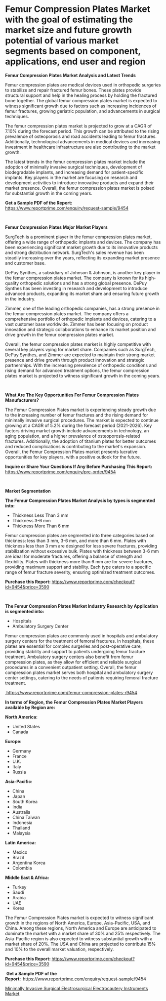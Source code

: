 <p><h1>Femur Compression Plates Market with the goal of estimating the market size and future growth potential of various market segments based on component, applications, end user and region</h1></p><p><strong>Femur Compression Plates Market Analysis and Latest Trends</strong></p>
<p><p>Femur compression plates are medical devices used in orthopedic surgeries to stabilize and repair fractured femur bones. These plates provide structural support and help in the healing process by holding the fractured bone together. The global femur compression plates market is expected to witness significant growth due to factors such as increasing incidences of femur fractures, growing geriatric population, and advancements in surgical techniques.</p><p>The femur compression plates market is projected to grow at a CAGR of 7.10% during the forecast period. This growth can be attributed to the rising prevalence of osteoporosis and road accidents leading to femur fractures. Additionally, technological advancements in medical devices and increasing investment in healthcare infrastructure are also contributing to the market growth.</p><p>The latest trends in the femur compression plates market include the adoption of minimally invasive surgical techniques, development of biodegradable implants, and increasing demand for patient-specific implants. Key players in the market are focusing on research and development activities to introduce innovative products and expand their market presence. Overall, the femur compression plates market is poised for substantial growth in the coming years.</p></p>
<p><strong>Get a Sample PDF of the Report:&nbsp;</strong> <a href="https://www.reportprime.com/enquiry/request-sample/9454">https://www.reportprime.com/enquiry/request-sample/9454</a></p>
<p>&nbsp;</p>
<p><strong>Femur Compression Plates Major Market Players</strong></p>
<p><p>SurgTech is a prominent player in the femur compression plates market, offering a wide range of orthopedic implants and devices. The company has been experiencing significant market growth due to its innovative products and strong distribution network. SurgTech's sales revenue has been steadily increasing over the years, reflecting its expanding market presence and customer base.</p><p>DePuy Synthes, a subsidiary of Johnson & Johnson, is another key player in the femur compression plates market. The company is known for its high-quality orthopedic solutions and has a strong global presence. DePuy Synthes has been investing in research and development to introduce advanced products, expanding its market share and ensuring future growth in the industry.</p><p>Zimmer, one of the leading orthopedic companies, has a strong presence in the femur compression plates market. The company offers a comprehensive portfolio of orthopedic implants and devices, catering to a vast customer base worldwide. Zimmer has been focusing on product innovation and strategic collaborations to enhance its market position and drive growth in the femur compression plates market.</p><p>Overall, the femur compression plates market is highly competitive with several key players vying for market share. Companies such as SurgTech, DePuy Synthes, and Zimmer are expected to maintain their strong market presence and drive growth through product innovation and strategic partnerships. With the increasing prevalence of orthopedic conditions and rising demand for advanced treatment options, the femur compression plates market is projected to witness significant growth in the coming years.</p></p>
<p>&nbsp;</p>
<p><strong>What Are The Key Opportunities For Femur Compression Plates Manufacturers?</strong></p>
<p><p>The Femur Compression Plates market is experiencing steady growth due to the increasing number of femur fractures and the rising demand for minimally invasive surgical procedures. The market is expected to continue growing at a CAGR of 5.2% during the forecast period (2021-2026). Key factors driving market growth include advancements in technology, an aging population, and a higher prevalence of osteoporosis-related fractures. Additionally, the adoption of titanium plates for better outcomes and reduced complications is contributing to the market's expansion. Overall, the Femur Compression Plates market presents lucrative opportunities for key players, with a positive outlook for the future.</p></p>
<p><strong>Inquire or Share Your Questions If Any Before Purchasing This Report:</strong> <a href="https://www.reportprime.com/enquiry/pre-order/9454">https://www.reportprime.com/enquiry/pre-order/9454</a></p>
<p>&nbsp;</p>
<p><strong>Market Segmentation</strong></p>
<p><strong>The Femur Compression Plates Market Analysis by types is segmented into:</strong></p>
<p><ul><li>Thickness Less Than 3 mm</li><li>Thickness 3-6 mm</li><li>Thickness More Than 6 mm</li></ul></p>
<p><p>Femur compression plates are segmented into three categories based on thickness: less than 3 mm, 3-6 mm, and more than 6 mm. Plates with thickness less than 3 mm are designed for less severe fractures, providing stabilization without excessive bulk. Plates with thickness between 3-6 mm are ideal for moderate fractures, offering a balance of strength and flexibility. Plates with thickness more than 6 mm are for severe fractures, providing maximum support and stability. Each type caters to a specific range of femur fracture severity, ensuring optimized treatment outcomes.</p></p>
<p><strong>Purchase this Report:&nbsp;</strong><a href="https://www.reportprime.com/checkout?id=9454&price=3590">https://www.reportprime.com/checkout?id=9454&price=3590</a></p>
<p>&nbsp;</p>
<p><strong>The Femur Compression Plates Market Industry Research by Application is segmented into:</strong></p>
<p><ul><li>Hospitals</li><li>Ambulatory Surgery Center</li></ul></p>
<p><p>Femur compression plates are commonly used in hospitals and ambulatory surgery centers for the treatment of femoral fractures. In hospitals, these plates are essential for complex surgeries and post-operative care, providing stability and support to patients undergoing femur fracture treatment. Ambulatory surgery centers also benefit from femur compression plates, as they allow for efficient and reliable surgical procedures in a convenient outpatient setting. Overall, the femur compression plates market serves both hospital and ambulatory surgery center settings, catering to the needs of patients requiring femoral fracture treatment.</p></p>
<p><a href="https://www.reportprime.com/femur-compression-plates-r9454">&nbsp;https://www.reportprime.com/femur-compression-plates-r9454</a></p>
<p><strong>In terms of Region, the Femur Compression Plates Market Players available by Region are:</strong></p>
<p>
    <p> <strong> North America: </strong>
        <ul>
            <li>United States</li>
            <li>Canada</li>
        </ul>
        </p> 
    <p> <strong> Europe: </strong>
        <ul>
            <li>Germany</li>
            <li>France</li>
            <li>U.K.</li>
            <li>Italy</li>
            <li>Russia</li>
        </ul>
        </p> 
    <p> <strong> Asia-Pacific: </strong>
        <ul>
            <li>China</li>
            <li>Japan</li>
            <li>South Korea</li>
            <li>India</li>
            <li>Australia</li>
            <li>China Taiwan</li>
            <li>Indonesia</li>
            <li>Thailand</li>
            <li>Malaysia</li>
        </ul>
        </p> 
    <p> <strong> Latin America: </strong>
        <ul>
            <li>Mexico</li>
            <li>Brazil</li>
            <li>Argentina Korea</li>
            <li>Colombia</li>
        </ul>
        </p> 
    <p> <strong> Middle East & Africa: </strong>
        <ul>
            <li>Turkey</li>
            <li>Saudi</li>
            <li>Arabia</li>
            <li>UAE</li>
            <li>Korea</li>
        </ul>
    </p>
    </p>
<p><p>The Femur Compression Plates market is expected to witness significant growth in the regions of North America, Europe, Asia-Pacific, USA, and China. Among these regions, North America and Europe are anticipated to dominate the market with a market share of 30% and 25% respectively. The Asia-Pacific region is also expected to witness substantial growth with a market share of 20%. The USA and China are projected to contribute 15% and 10% to the overall market valuation, respectively.</p></p>
<p><strong>Purchase this Report: </strong><a href="https://www.reportprime.com/checkout?id=9454&price=3590">https://www.reportprime.com/checkout?id=9454&price=3590</a></p>
<p>&nbsp;<strong>Get a Sample PDF of the Report:&nbsp;&nbsp;</strong><a href="https://www.reportprime.com/enquiry/request-sample/9454">https://www.reportprime.com/enquiry/request-sample/9454</a></p>
<p><strong></strong></p>
<p><p><a href="https://github.com/sofayahoo2023/Market-Research-Report-List-4/blob/main/minimally-invasive-surgical-electrosurgical-electrocautery-instruments-market.md">Minimally Invasive Surgical Electrosurgical Electrocautery Instruments Market</a></p></p>